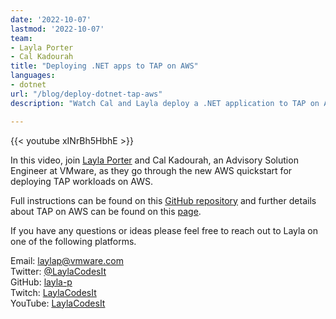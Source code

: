```yaml
---
date: '2022-10-07'
lastmod: '2022-10-07'
team:
- Layla Porter
- Cal Kadourah
title: "Deploying .NET apps to TAP on AWS"
languages:
- dotnet
url: "/blog/deploy-dotnet-tap-aws"
description: "Watch Cal and Layla deploy a .NET application to TAP on AWS"

---
```


{{< youtube xINrBh5HbhE >}}

In this video, join [Layla Porter](https://tanzu.vmware.com/developer/team/layla-porter/) and Cal Kadourah, an Advisory Solution Engineer at VMware, as they go through the new AWS quickstart for deploying TAP workloads on AWS.

Full instructions can be found on this [GitHub repository](https://bit.ly/taponaws) and further details about TAP on AWS can be found on this [page](https://aws.amazon.com/quickstart/architecture/vmware-tanzu-application-platform/).

If you have any questions or ideas please feel free to reach out to Layla on one of the following platforms.

Email: laylap@vmware.com  
Twitter: [@LaylaCodesIt](http://twitter.com/laylacodesit)  
GitHub: [layla-p](https://github.com/Layla-P)  
Twitch: [LaylaCodesIt](https://www.twitch.tv/laylacodesit/)  
YouTube: [LaylaCodesIt](https://www.youtube.com/channel/UCrgujxhBlukMz4YH-o1cogQ)


